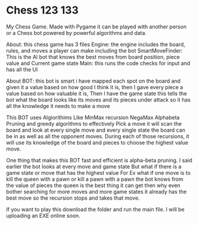 # Chess 123 133
My Chess Game. Made with Pygame it can be played with another person or a Chess bot powered by powerful algorithms and data.

About:
this chess game has 3 files 
Engine: the engine includes the board, rules, and moves a player can make including the bot
SmartMoveFinder: This is the AI bot that knows the best moves from board position, piece value and Current game state
Main: this runs the code checks for input and has all the UI

About BOT:
this bot is smart i have mapped each spot on the board and given it a value based on how good I think it is,
then I gave every piece a value based on how valuable it is, Then I have the game state this tells the bot 
what the board looks like its moves and its pieces under attack so it has all the knowledge it needs to make a move

This BOT uses Algiorithims Like MinMax recursion NegaMax Alphabeta Pruning and greedy algorithms to effectively Pick a move 
it will scan the board and look at every single move and every single state the board can be in as well as all the opponent moves. 
During each of those recursions, it will use its knowledge of the board and pieces to choose the highest value move.

One thing that makes this BOT fast and efficient is alpha-beta pruning. I said earlier the bot looks at every move and game state 
But what if there is a game state or move that has the highest value For Ex what if one move is to kill the queen with a pawn or kill a pawn with a pawn
the bot knows from the value of pieces the queen is the best thing it can get then why even bother searching for more moves and more game states
it already has the best move so the recursion stops and takes that move. 

If you want to play this download the folder and run the main file.
I will be uploading an EXE online soon. 
